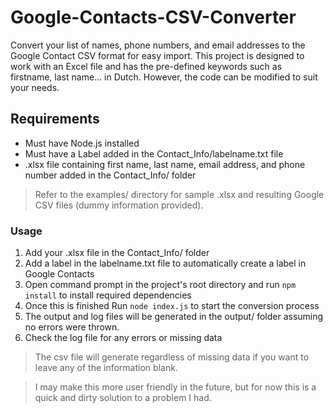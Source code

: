 # Google-Contacts-CSV-Converter

Convert your list of names, phone numbers, and email addresses to the Google Contact CSV format for easy import. 
This project is designed to work with an Excel file and has the pre-defined keywords such as firstname, last name... in Dutch. However, the code can be modified to suit your needs.

## Requirements
* Must have Node.js installed
* Must have a Label added in the Contact_Info/labelname.txt file
* .xlsx file containing first name, last name, email address, and phone number added in the Contact_Info/ folder
>Refer to the examples/ directory for sample .xlsx and resulting Google CSV files (dummy information provided).


### Usage
1. Add your .xlsx file in the Contact_Info/ folder
2. Add a label in the labelname.txt file to automatically create a label in Google Contacts
3. Open command prompt in the project's root directory and run `npm install` to install required dependencies
4. Once this is finished Run `node index.js` to start the conversion process
4. The output and log files will be generated in the output/ folder assuming no errors were thrown.
5. Check the log file for any errors or missing data 
> The csv file will generate regardless of missing data if you want to leave any of the information blank.

> I may make this more user friendly in the future, but for now this is a quick and dirty solution to a problem I had. 
